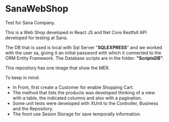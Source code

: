 # SanaWebShop
Test for Sana Company.

This is a Web Shop developed in React JS and Net Core Restfull API developed for testing at Sana.

The DB that is used is local with Sql Server "**SQLEXPRESS**" and we worked with the user sa, giving it an initial password with which it connected to the ORM Entity Framework. The Database scripts are in the folder: **"ScriptsDB"**.

This repository has one image that show the MER.

To keep in mind:
- In Front, first create a Customer for enable Shopping Cart.
- The method that lists the products was developed thinking of a view with a table, the indicated columns and also with a pagination.
- Some unit tests were developed with XUnit to the Controller, Business and the Repository.
- The front use Sesion Storage for save temporally information.
